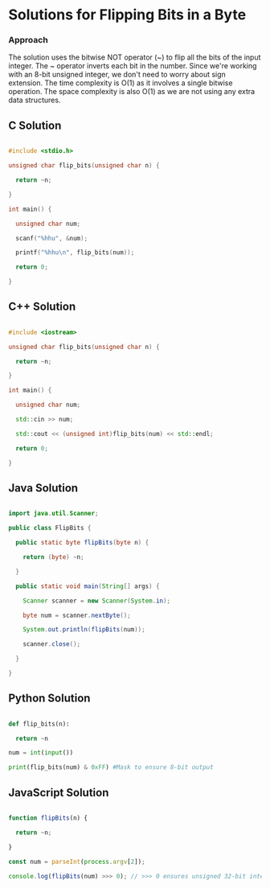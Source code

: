 # Solutions for Flipping Bits in a Byte

### Approach
The solution uses the bitwise NOT operator (~) to flip all the bits of the input integer.  The ~ operator inverts each bit in the number.  Since we're working with an 8-bit unsigned integer, we don't need to worry about sign extension. The time complexity is O(1) as it involves a single bitwise operation. The space complexity is also O(1) as we are not using any extra data structures.

## C Solution
```c
#include <stdio.h>
unsigned char flip_bits(unsigned char n) {
  return ~n;
}
int main() {
  unsigned char num;
  scanf("%hhu", &num);
  printf("%hhu\n", flip_bits(num));
  return 0;
}
```

## C++ Solution
```cpp
#include <iostream>
unsigned char flip_bits(unsigned char n) {
  return ~n;
}
int main() {
  unsigned char num;
  std::cin >> num;
  std::cout << (unsigned int)flip_bits(num) << std::endl;
  return 0;
}
```

## Java Solution
```java
import java.util.Scanner;
public class FlipBits {
  public static byte flipBits(byte n) {
    return (byte) ~n;
  }
  public static void main(String[] args) {
    Scanner scanner = new Scanner(System.in);
    byte num = scanner.nextByte();
    System.out.println(flipBits(num));
    scanner.close();
  }
}
```

## Python Solution
```python
def flip_bits(n):
  return ~n
num = int(input())
print(flip_bits(num) & 0xFF) #Mask to ensure 8-bit output
```

## JavaScript Solution
```javascript
function flipBits(n) {
  return ~n;
}
const num = parseInt(process.argv[2]);
console.log(flipBits(num) >>> 0); // >>> 0 ensures unsigned 32-bit integer
```